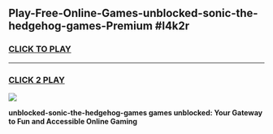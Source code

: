 
## Play-Free-Online-Games-unblocked-sonic-the-hedgehog-games-Premium #l4k2r
<h3>
<a href="https://premium.freeplayer.one?title=unblocked-sonic-the-hedgehog-games&ref=8M">CLICK TO PLAY</a></h3>
<hr>

<h3>
<a href="https://premium.freeplayer.one?title=unblocked-sonic-the-hedgehog-games&ref=8M">CLICK 2 PLAY</a>
  
</h3>

<a href="https://premium.freeplayer.one?title=unblocked-sonic-the-hedgehog-games&ref=8M"><img src="https://clearcache.store/games.png"></a>


**unblocked-sonic-the-hedgehog-games games unblocked: Your Gateway to Fun and Accessible Online Gaming**
